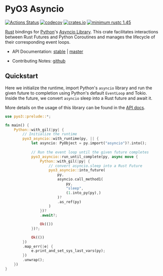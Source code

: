 # PyO3 Asyncio

[![Actions Status](https://github.com/awestlake87/pyo3-asyncio/workflows/CI/badge.svg)](https://github.com/awestlake87/pyo3-asyncio/actions)
[![codecov](https://codecov.io/gh/awestlake87/pyo3-asyncio/branch/master/graph/badge.svg)](https://codecov.io/gh/awestlake87/pyo3-asyncio)
[![crates.io](http://meritbadge.herokuapp.com/pyo3-asyncio)](https://crates.io/crates/pyo3-asyncio)
[![minimum rustc 1.45](https://img.shields.io/badge/rustc-1.45+-blue.svg)](https://rust-lang.github.io/rfcs/2495-min-rust-version.html)

[Rust](http://www.rust-lang.org/) bindings for [Python](https://www.python.org/)'s [Asyncio Library](https://docs.python.org/3/library/asyncio.html). This crate facilitates interactions between Rust Futures and Python Coroutines and manages the lifecycle of their corresponding event loops.

* API Documentation: [stable](https://docs.rs/pyo3-asyncio/) | [master](https://awestlake87.github.io/pyo3-asyncio/master/doc)

* Contributing Notes: [github](https://github.com/awestlake87/pyo3-asyncio/blob/master/Contributing.md)

## Quickstart

Here we initialize the runtime, import Python's `asyncio` library and run the given future to completion using Python's default `EventLoop` and Tokio. Inside the future, we convert `asyncio` sleep into a Rust future and await it.

More details on the usage of this library can be found in the [API docs](https://awestlake87.github.io/pyo3-asyncio/master/doc).

```rust no_run
use pyo3::prelude::*;

fn main() {
    Python::with_gil(|py| {
        // Initialize the runtime
        pyo3_asyncio::with_runtime(py, || {
            let asyncio: PyObject = py.import("asyncio")?.into();
            
            // Run the event loop until the given future completes
            pyo3_asyncio::run_until_complete(py, async move {
                Python::with_gil(|py| {
                    // convert asyncio.sleep into a Rust Future
                    pyo3_asyncio::into_future(
                        py, 
                        asyncio.call_method1(
                            py, 
                            "sleep", 
                            (1.into_py(py),)
                        )?
                        .as_ref(py)
                    )
                })?
                .await?;

                Ok(())
            })?;

            Ok(())
        })
        .map_err(|e| {
            e.print_and_set_sys_last_vars(py);  
        })
        .unwrap();
    })
}
```